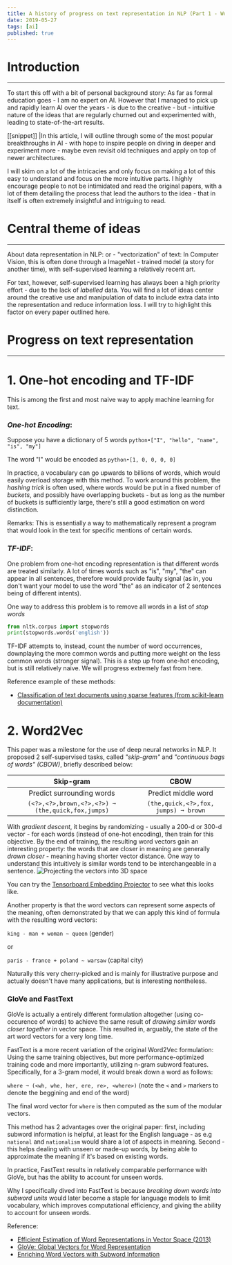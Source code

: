 ```yaml
---
title: A history of progress on text representation in NLP (Part 1 - Word-level representation)
date: 2019-05-27
tags: [ai]
published: true
---
```


# Introduction
---

To start this off with a bit of personal background story: As far as formal education goes - I am no expert on AI. However that I managed to pick up and rapidly learn AI over the years - is due to the creative - but - intuitive nature of the ideas that are regularly churned out and experimented with, leading to state-of-the-art results.

[[snippet]]
|In this article, I will outline through some of the most popular breakthroughs in AI - with hope to inspire people on diving in deeper and experiment more - maybe even revisit old techniques and apply on top of newer architectures.

I will skim on a lot of the intricacies and only focus on making a lot of this easy to understand and focus on the more intuitive parts. I highly encourage people to not be intimidated and read the original papers, with a lot of them detailing the process that lead the authors to the idea - that in itself is often extremely insightful and intriguing to read.

# Central theme of ideas
---

About data representation in NLP: or - "vectorization" of text: In Computer Vision, this is often done through a ImageNet - trained model (a story for another time), with self-supervised learning a relatively recent art. 

For text, however, self-supervised learning has always been a high priority effort - due to the lack of _labelled_ data. You will find a lot of ideas center around the creative use and manipulation of data to include extra data into the representation and reduce information loss. I will try to highlight this factor on every paper outlined here.

# Progress on text representation
---

# 1. One-hot encoding and TF-IDF

This is among the first and most naive way to apply machine learning for text.

### _One-hot Encoding_: 

Suppose you have a dictionary of 5 words `python•["I", "hello", "name", "is", "my"]`

The word "I" would be encoded as `python•[1, 0, 0, 0, 0]`

In practice, a vocabulary can go upwards to billions of words, which would easily overload storage with this method. To work around this problem, the _hashing trick_ is often used, where words would be put in a fixed number of _buckets_, and possibly have overlapping buckets - but as long as the number of buckets is sufficiently large, there's still a good estimation on word distinction.

Remarks: This is essentially a way to mathematically represent a program that would look in the text for specific mentions of certain words.

### _TF-IDF_:

One problem from one-hot encoding representation is that different words are treated similarly. A lot of times words such as "is", "my", "the" can appear in all sentences, therefore would provide faulty signal (as in, you don't want your model to use the word "the" as an indicator of 2 sentences being of different intents).

One way to address this problem is to remove all words in a list of _stop words_

```python
from nltk.corpus import stopwords
print(stopwords.words('english'))
```

TF-IDF attempts to, instead, count the number of word occurrences, downplaying the more common words and putting more weight on the less common words (stronger signal). This is a step up from one-hot encoding, but is still relatively naive. We will progress extremely fast from here.

Reference example of these methods: 
- [Classification of text documents using sparse features (from scikit-learn documentation)](https://scikit-learn.org/stable/auto_examples/text/plot_document_classification_20newsgroups.html)

# 2. Word2Vec

This paper was a milestone for the use of deep neural networks in NLP. It proposed 2 self-supervised tasks, called _"skip-gram"_ and _"continuous bags of words" (CBOW)_, briefly described below:

|Skip-gram|CBOW|
|:-:|:-:|
|Predict surrounding words|Predict middle word|
|`(<?>,<?>,brown,<?>,<?>) ➞ (the,quick,fox,jumps)`|`(the,quick,<?>,fox, jumps) ➞ brown`|

With _gradient descent_, it begins by randomizing - usually a 200-d or 300-d vector - for each words (instead of one-hot encoding), then train for this objective. By the end of training, the resulting word vectors gain an interesting property: the words that are closer in meaning are generally _drawn closer_ - meaning having shorter vector distance. One way to understand this intuitively is similar words tend to be interchangeable in a sentence.
![Projecting the vectors into 3D space](https://raw.githubusercontent.com/tensorflow/docs/master/site/en/tutorials/text/images/embedding.jpg)

You can try the [Tensorboard Embedding Projector](http://projector.tensorflow.org/) to see what this looks like.

Another property is that the word vectors can represent some aspects of the meaning, often demonstrated by that we can apply this kind of formula with the resulting word vectors:

`king - man + woman ~ queen` (gender)

or

`paris - france + poland ~ warsaw` (capital city)

Naturally this very cherry-picked and is mainly for illustrative purpose and actually doesn't have many applications, but is interesting nontheless.

### GloVe and FastText

GloVe is actually a entirely different formulation altogether (using co-occurence of words) to achieve the same result of _drawing similar words closer together_ in vector space. This resulted in, arguably, the state of the art word vectors for a very long time.

FastText is a more recent variation of the original Word2Vec formulation: Using the same training objectives, but more performance-optimized training code and more importantly, utilizing n-gram subword features. Specifically, for a 3-gram model, it would break down a word as follows:

`where ➞ (<wh, whe, her, ere, re>, <where>)`
(note the `<` and `>` markers to denote the beggining and end of the word)

The final word vector for `where` is then computed as the sum of the modular vectors.

This method has 2 advantages over the original paper: first, including subword information is helpful, at least for the English language - as e.g `national` and `nationalism` would share a lot of aspects in meaning. Second - this helps dealing with unseen or made-up words, by being able to approximate the meaning if it's based on existing words.

In practice, FastText results in relatively comparable performance with GloVe, but has the ability to account for unseen words.

Why I specifically dived into FastText is because _breaking down words into subword units_ would later become a staple for language models to limit vocabulary, which improves computational efficiency, and giving the ability to account for unseen words.

Reference:
- [Efficient Estimation of Word Representations in Vector Space (2013)](https://arxiv.org/abs/1301.3781)
- [GloVe: Global Vectors for Word Representation](https://nlp.stanford.edu/projects/glove/)
- [Enriching Word Vectors with Subword Information](https://arxiv.org/abs/1607.04606)